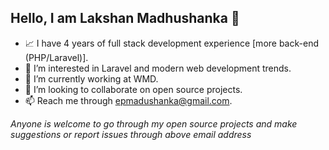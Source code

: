 ## Hello, I am Lakshan Madhushanka 👋
- 📈 I have 4 years of full stack development experience [more back-end (PHP/Laravel)].
- 👀 I’m interested in Laravel and modern web development trends. 
- 🌱 I’m currently working at WMD.
- 💞️ I’m looking to collaborate on open source projects.
- 📫 Reach me through epmadushanka@gmail.com.

*Anyone is welcome to go through my open source projects and make suggestions or report issues through above email address*

<!---
Lakshan-Madushanka/Lakshan-Madushanka is a ✨ special ✨ repository because its `README.md` (this file) appears on your GitHub profile.
You can click the Preview link to take a look at your changes.
--->
